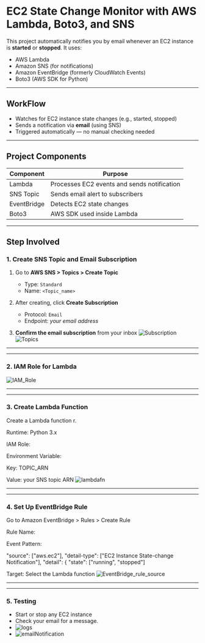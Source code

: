 #  EC2 State Change Monitor with AWS Lambda, Boto3, and SNS

This project automatically notifies you by email whenever an EC2 instance is **started** or **stopped**. It uses:

- AWS Lambda
- Amazon SNS (for notifications)
- Amazon EventBridge (formerly CloudWatch Events)
- Boto3 (AWS SDK for Python)

---

## WorkFlow

- Watches for EC2 instance state changes (e.g., started, stopped)
- Sends a notification via **email** (using SNS)
- Triggered automatically — no manual checking needed

---

## Project Components

| Component     | Purpose                                      |
|---------------|----------------------------------------------|
| Lambda        | Processes EC2 events and sends notification  |
| SNS Topic     | Sends email alert to subscribers             |
| EventBridge   | Detects EC2 state changes                    |
| Boto3         | AWS SDK used inside Lambda                   |

---

## Step Involved

### 1. Create SNS Topic and Email Subscription

1. Go to **AWS SNS > Topics > Create Topic**
   - Type: `Standard`
   - Name: `<Topic_name>`

2. After creating, click **Create Subscription**
   - Protocol: `Email`
   - Endpoint: _your email address_

3. **Confirm the email subscription** from your inbox
![Subscription](https://github.com/user-attachments/assets/624eb94d-8a60-487e-ab4b-6b7d4e49aefe)
![Topics](https://github.com/user-attachments/assets/a1d89cf9-22b0-483c-b277-71f3ef124c35)

---
---
### 2. IAM Role for Lambda

![IAM_Role](https://github.com/user-attachments/assets/02e5069b-394c-4b35-bb53-ea33a17977d6)

---

---

### 3. Create Lambda Function

Create a Lambda function r.

Runtime: Python 3.x

IAM Role: <IAM RoleName>

Environment Variable:

Key: TOPIC_ARN

Value: your SNS topic ARN
![lambdafn](https://github.com/user-attachments/assets/0cebd1af-a21e-40b2-b25e-e804a15e0f27)

---

---

### 4. Set Up EventBridge Rule
Go to Amazon EventBridge > Rules > Create Rule

Rule Name: <Rulename>

Event Pattern:

  "source": ["aws.ec2"],
  "detail-type": ["EC2 Instance State-change Notification"],
  "detail": {
  "state": ["running", "stopped"]

Target: Select the Lambda function
![EventBridge_rule_source](https://github.com/user-attachments/assets/a97a1bfc-8336-4e33-8f10-9dea7c7fe1e8)

---

---

### 5. Testing
- Start or stop any EC2 instance
- Check your email for a message.
- ![logs](https://github.com/user-attachments/assets/6eb57806-ccb9-4e6d-a710-012977e70403)
- ![emailNotification](https://github.com/user-attachments/assets/99e0be1f-674b-4399-aba7-ad502ffc01c7)

